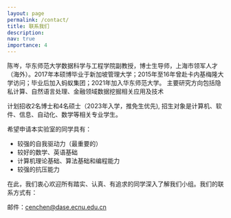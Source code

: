 ```yaml
---
layout: page
permalink: /contact/
title: 联系我们
description: 
nav: true
importance: 4
---
```


陈岑，华东师范大学数据科学与工程学院副教授，博士生导师，上海市领军人才（海外）。2017年本硕博毕业于新加坡管理大学；2015年至16年曾赴卡内基梅隆大学访问；毕业后加入蚂蚁集团；2021年加入华东师范大学。
主要研究方向包括隐私计算、自然语言处理、金融领域数据挖掘相关应用及技术

计划招收2名博士和4名硕士（2023年入学，推免生优先), 招生对象是计算机、软件、信息、自动化、数学等相关专业学生。

希望申请本实验室的同学具有：
- 较强的自我驱动力（最重要的）
- 较好的数学、英语基础 
- 计算机理论基础、算法基础和编程能力 
- 较强的抗压能力

在此，我们衷心欢迎所有踏实、认真、有追求的同学深入了解我们小组。我们的联系方式有：

邮件：cenchen@dase.ecnu.edu.cn 